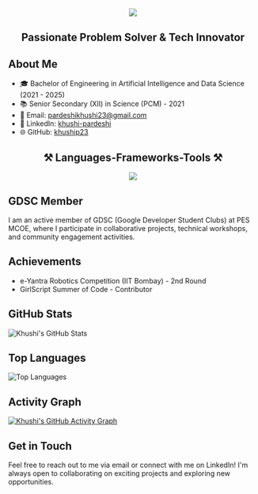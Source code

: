 <h1 align="center">
    <img src="https://readme-typing-svg.herokuapp.com/?font=Righteous&size=35&center=true&vCenter=true&width=500&height=70&duration=4000&lines=Hi+There!+👋;+I'm+Khushi+Pardeshi!;" />
</h1>

<h2 align="center"><strong>Passionate Problem Solver & Tech Innovator</strong></h2>                    
  

## About Me

- 🎓 Bachelor of Engineering in Artificial Intelligence and Data Science (2021 - 2025)
- 📚 Senior Secondary (XII) in Science (PCM) - 2021
- 📧 Email: [pardeshikhushi23@gmail.com](mailto:pardeshikhushi23@gmail.com)
- 🔗 LinkedIn: [khushi-pardeshi](https://linkedin.com/in/khushi-pardeshi)
- 🌐 GitHub: [khuship23](https://github.com/khuship23)

<h2 align="center">⚒️ Languages-Frameworks-Tools ⚒️</h2>
<div align="center">
    <img src="https://skillicons.dev/icons?i=python,cpp,flask,mysql,sqlite,mongodb,html,css,bootstrap,tailwind,js,react,nodejs,express,java,kotlin,typescript,opencv,linux,anaconda,github,vscode,pycharm" />
</div>

## GDSC Member

I am an active member of GDSC (Google Developer Student Clubs) at PES MCOE, where I participate in collaborative projects, technical workshops, and community engagement activities.

## Achievements

- e-Yantra Robotics Competition (IIT Bombay) - 2nd Round
- GirlScript Summer of Code - Contributor                                                            


## GitHub Stats

![Khushi's GitHub Stats](https://github-readme-stats.vercel.app/api?username=khuship23&show_icons=true&theme=radical)

## Top Languages

![Top Languages](https://github-readme-stats.vercel.app/api/top-langs/?username=khuship23&layout=compact)

## Activity Graph

[![Khushi's GitHub Activity Graph](https://github-readme-activity-graph.vercel.app/graph?username=khuship23&theme=dracula)](https://github.com/ashutosh00710/github-readme-activity-graph)

## Get in Touch

Feel free to reach out to me via email or connect with me on LinkedIn! I'm always open to collaborating on exciting projects and exploring new opportunities.
